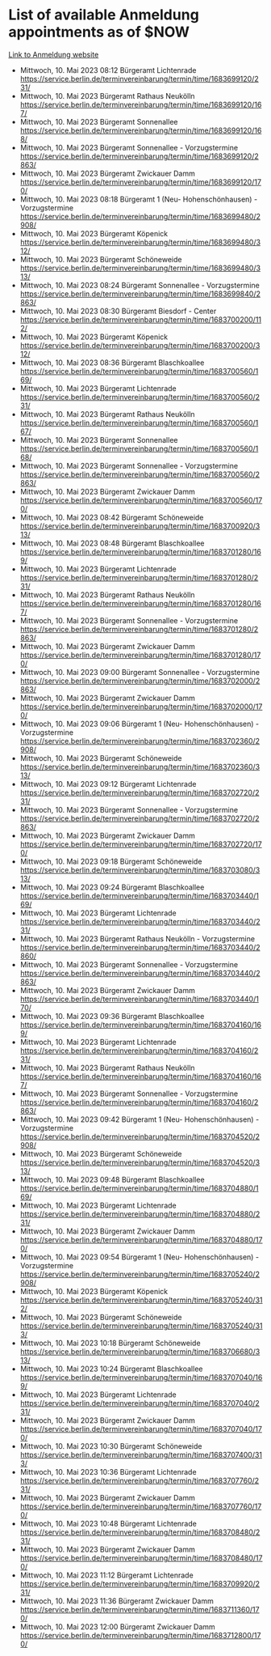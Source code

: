 # List of available Anmeldung appointments as of $NOW
[Link to Anmeldung website](https://service.berlin.de/terminvereinbarung/termin/tag.php?termin=1&anliegen[]=120686&dienstleisterlist=122210,122217,327316,122219,327312,122227,327314,122231,327346,122243,327348,122254,122252,329742,122260,329745,122262,329748,122271,327278,122273,327274,122277,327276,330436,122280,327294,122282,327290,122284,327292,122291,327270,122285,327266,122286,327264,122296,327268,150230,329760,122297,327286,122294,327284,122312,329763,122314,329775,122304,327330,122311,327334,122309,327332,317869,122281,327352,122279,329772,122283,122276,327324,122274,327326,122267,329766,122246,327318,122251,327320,122257,327322,122208,327298,122226,327300&herkunft=http%3A%2F%2Fservice.berlin.de%2Fdienstleistung%2F120686%2F)
- Mittwoch, 10. Mai 2023 08:12 Bürgeramt Lichtenrade https://service.berlin.de/terminvereinbarung/termin/time/1683699120/231/
- Mittwoch, 10. Mai 2023  Bürgeramt Rathaus Neukölln https://service.berlin.de/terminvereinbarung/termin/time/1683699120/167/
- Mittwoch, 10. Mai 2023  Bürgeramt Sonnenallee https://service.berlin.de/terminvereinbarung/termin/time/1683699120/168/
- Mittwoch, 10. Mai 2023  Bürgeramt Sonnenallee - Vorzugstermine https://service.berlin.de/terminvereinbarung/termin/time/1683699120/2863/
- Mittwoch, 10. Mai 2023  Bürgeramt Zwickauer Damm https://service.berlin.de/terminvereinbarung/termin/time/1683699120/170/
- Mittwoch, 10. Mai 2023 08:18 Bürgeramt 1 (Neu- Hohenschönhausen) - Vorzugstermine https://service.berlin.de/terminvereinbarung/termin/time/1683699480/2908/
- Mittwoch, 10. Mai 2023  Bürgeramt Köpenick https://service.berlin.de/terminvereinbarung/termin/time/1683699480/312/
- Mittwoch, 10. Mai 2023  Bürgeramt Schöneweide https://service.berlin.de/terminvereinbarung/termin/time/1683699480/313/
- Mittwoch, 10. Mai 2023 08:24 Bürgeramt Sonnenallee - Vorzugstermine https://service.berlin.de/terminvereinbarung/termin/time/1683699840/2863/
- Mittwoch, 10. Mai 2023 08:30 Bürgeramt Biesdorf - Center https://service.berlin.de/terminvereinbarung/termin/time/1683700200/112/
- Mittwoch, 10. Mai 2023  Bürgeramt Köpenick https://service.berlin.de/terminvereinbarung/termin/time/1683700200/312/
- Mittwoch, 10. Mai 2023 08:36 Bürgeramt Blaschkoallee https://service.berlin.de/terminvereinbarung/termin/time/1683700560/169/
- Mittwoch, 10. Mai 2023  Bürgeramt Lichtenrade https://service.berlin.de/terminvereinbarung/termin/time/1683700560/231/
- Mittwoch, 10. Mai 2023  Bürgeramt Rathaus Neukölln https://service.berlin.de/terminvereinbarung/termin/time/1683700560/167/
- Mittwoch, 10. Mai 2023  Bürgeramt Sonnenallee https://service.berlin.de/terminvereinbarung/termin/time/1683700560/168/
- Mittwoch, 10. Mai 2023  Bürgeramt Sonnenallee - Vorzugstermine https://service.berlin.de/terminvereinbarung/termin/time/1683700560/2863/
- Mittwoch, 10. Mai 2023  Bürgeramt Zwickauer Damm https://service.berlin.de/terminvereinbarung/termin/time/1683700560/170/
- Mittwoch, 10. Mai 2023 08:42 Bürgeramt Schöneweide https://service.berlin.de/terminvereinbarung/termin/time/1683700920/313/
- Mittwoch, 10. Mai 2023 08:48 Bürgeramt Blaschkoallee https://service.berlin.de/terminvereinbarung/termin/time/1683701280/169/
- Mittwoch, 10. Mai 2023  Bürgeramt Lichtenrade https://service.berlin.de/terminvereinbarung/termin/time/1683701280/231/
- Mittwoch, 10. Mai 2023  Bürgeramt Rathaus Neukölln https://service.berlin.de/terminvereinbarung/termin/time/1683701280/167/
- Mittwoch, 10. Mai 2023  Bürgeramt Sonnenallee - Vorzugstermine https://service.berlin.de/terminvereinbarung/termin/time/1683701280/2863/
- Mittwoch, 10. Mai 2023  Bürgeramt Zwickauer Damm https://service.berlin.de/terminvereinbarung/termin/time/1683701280/170/
- Mittwoch, 10. Mai 2023 09:00 Bürgeramt Sonnenallee - Vorzugstermine https://service.berlin.de/terminvereinbarung/termin/time/1683702000/2863/
- Mittwoch, 10. Mai 2023  Bürgeramt Zwickauer Damm https://service.berlin.de/terminvereinbarung/termin/time/1683702000/170/
- Mittwoch, 10. Mai 2023 09:06 Bürgeramt 1 (Neu- Hohenschönhausen) - Vorzugstermine https://service.berlin.de/terminvereinbarung/termin/time/1683702360/2908/
- Mittwoch, 10. Mai 2023  Bürgeramt Schöneweide https://service.berlin.de/terminvereinbarung/termin/time/1683702360/313/
- Mittwoch, 10. Mai 2023 09:12 Bürgeramt Lichtenrade https://service.berlin.de/terminvereinbarung/termin/time/1683702720/231/
- Mittwoch, 10. Mai 2023  Bürgeramt Sonnenallee - Vorzugstermine https://service.berlin.de/terminvereinbarung/termin/time/1683702720/2863/
- Mittwoch, 10. Mai 2023  Bürgeramt Zwickauer Damm https://service.berlin.de/terminvereinbarung/termin/time/1683702720/170/
- Mittwoch, 10. Mai 2023 09:18 Bürgeramt Schöneweide https://service.berlin.de/terminvereinbarung/termin/time/1683703080/313/
- Mittwoch, 10. Mai 2023 09:24 Bürgeramt Blaschkoallee https://service.berlin.de/terminvereinbarung/termin/time/1683703440/169/
- Mittwoch, 10. Mai 2023  Bürgeramt Lichtenrade https://service.berlin.de/terminvereinbarung/termin/time/1683703440/231/
- Mittwoch, 10. Mai 2023  Bürgeramt Rathaus Neukölln - Vorzugstermine https://service.berlin.de/terminvereinbarung/termin/time/1683703440/2860/
- Mittwoch, 10. Mai 2023  Bürgeramt Sonnenallee - Vorzugstermine https://service.berlin.de/terminvereinbarung/termin/time/1683703440/2863/
- Mittwoch, 10. Mai 2023  Bürgeramt Zwickauer Damm https://service.berlin.de/terminvereinbarung/termin/time/1683703440/170/
- Mittwoch, 10. Mai 2023 09:36 Bürgeramt Blaschkoallee https://service.berlin.de/terminvereinbarung/termin/time/1683704160/169/
- Mittwoch, 10. Mai 2023  Bürgeramt Lichtenrade https://service.berlin.de/terminvereinbarung/termin/time/1683704160/231/
- Mittwoch, 10. Mai 2023  Bürgeramt Rathaus Neukölln https://service.berlin.de/terminvereinbarung/termin/time/1683704160/167/
- Mittwoch, 10. Mai 2023  Bürgeramt Sonnenallee - Vorzugstermine https://service.berlin.de/terminvereinbarung/termin/time/1683704160/2863/
- Mittwoch, 10. Mai 2023 09:42 Bürgeramt 1 (Neu- Hohenschönhausen) - Vorzugstermine https://service.berlin.de/terminvereinbarung/termin/time/1683704520/2908/
- Mittwoch, 10. Mai 2023  Bürgeramt Schöneweide https://service.berlin.de/terminvereinbarung/termin/time/1683704520/313/
- Mittwoch, 10. Mai 2023 09:48 Bürgeramt Blaschkoallee https://service.berlin.de/terminvereinbarung/termin/time/1683704880/169/
- Mittwoch, 10. Mai 2023  Bürgeramt Lichtenrade https://service.berlin.de/terminvereinbarung/termin/time/1683704880/231/
- Mittwoch, 10. Mai 2023  Bürgeramt Zwickauer Damm https://service.berlin.de/terminvereinbarung/termin/time/1683704880/170/
- Mittwoch, 10. Mai 2023 09:54 Bürgeramt 1 (Neu- Hohenschönhausen) - Vorzugstermine https://service.berlin.de/terminvereinbarung/termin/time/1683705240/2908/
- Mittwoch, 10. Mai 2023  Bürgeramt Köpenick https://service.berlin.de/terminvereinbarung/termin/time/1683705240/312/
- Mittwoch, 10. Mai 2023  Bürgeramt Schöneweide https://service.berlin.de/terminvereinbarung/termin/time/1683705240/313/
- Mittwoch, 10. Mai 2023 10:18 Bürgeramt Schöneweide https://service.berlin.de/terminvereinbarung/termin/time/1683706680/313/
- Mittwoch, 10. Mai 2023 10:24 Bürgeramt Blaschkoallee https://service.berlin.de/terminvereinbarung/termin/time/1683707040/169/
- Mittwoch, 10. Mai 2023  Bürgeramt Lichtenrade https://service.berlin.de/terminvereinbarung/termin/time/1683707040/231/
- Mittwoch, 10. Mai 2023  Bürgeramt Zwickauer Damm https://service.berlin.de/terminvereinbarung/termin/time/1683707040/170/
- Mittwoch, 10. Mai 2023 10:30 Bürgeramt Schöneweide https://service.berlin.de/terminvereinbarung/termin/time/1683707400/313/
- Mittwoch, 10. Mai 2023 10:36 Bürgeramt Lichtenrade https://service.berlin.de/terminvereinbarung/termin/time/1683707760/231/
- Mittwoch, 10. Mai 2023  Bürgeramt Zwickauer Damm https://service.berlin.de/terminvereinbarung/termin/time/1683707760/170/
- Mittwoch, 10. Mai 2023 10:48 Bürgeramt Lichtenrade https://service.berlin.de/terminvereinbarung/termin/time/1683708480/231/
- Mittwoch, 10. Mai 2023  Bürgeramt Zwickauer Damm https://service.berlin.de/terminvereinbarung/termin/time/1683708480/170/
- Mittwoch, 10. Mai 2023 11:12 Bürgeramt Lichtenrade https://service.berlin.de/terminvereinbarung/termin/time/1683709920/231/
- Mittwoch, 10. Mai 2023 11:36 Bürgeramt Zwickauer Damm https://service.berlin.de/terminvereinbarung/termin/time/1683711360/170/
- Mittwoch, 10. Mai 2023 12:00 Bürgeramt Zwickauer Damm https://service.berlin.de/terminvereinbarung/termin/time/1683712800/170/
